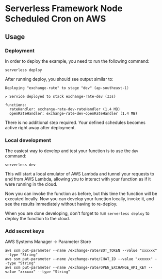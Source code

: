 <!--
title: 'Exchange Rate Tracker'
description: 'SL banks and Open exchange rate tracker'
layout: Doc
framework: v4
platform: AWS
language: nodeJS
priority: 1
-->

# Serverless Framework Node Scheduled Cron on AWS

## Usage

### Deployment

In order to deploy the example, you need to run the following command:

```
serverless deploy
```

After running deploy, you should see output similar to:

```
Deploying "exchange-rate" to stage "dev" (ap-southeast-1)

✔ Service deployed to stack exchange-rate-dev (33s)

functions:
  rateHandler: exchange-rate-dev-rateHandler (1.4 MB)
  openRateHandler: exchange-rate-dev-openRateHandler (1.4 MB)

```

There is no additional step required. Your defined schedules becomes active right away after deployment.

### Local development

The easiest way to develop and test your function is to use the `dev` command:

```
serverless dev
```

This will start a local emulator of AWS Lambda and tunnel your requests to and from AWS Lambda, allowing you to interact with your function as if it were running in the cloud.

Now you can invoke the function as before, but this time the function will be executed locally. Now you can develop your function locally, invoke it, and see the results immediately without having to re-deploy.

When you are done developing, don't forget to run `serverless deploy` to deploy the function to the cloud.

### Add secret keys
AWS Systems Manager -> Parameter Store
```
aws ssm put-parameter --name /exchange-rate/BOT_TOKEN --value "xxxxxx" --type "String"
aws ssm put-parameter --name /exchange-rate/CHAT_ID --value "xxxxxx" --type "String"
aws ssm put-parameter --name /exchange-rate/OPEN_EXCHANGE_API_KEY --value "xxxxxx" --type "String"
```